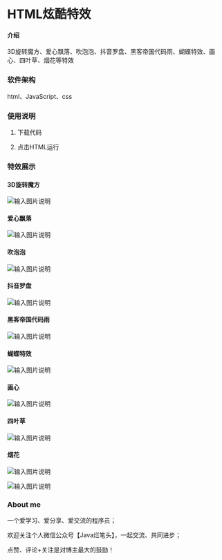 # HTML炫酷特效

#### 介绍
3D旋转魔方、爱心飘落、吹泡泡、抖音罗盘、黑客帝国代码雨、蝴蝶特效、画心、四叶草、烟花等特效

### 软件架构

html、JavaScript、css

### 使用说明

1.  下载代码

2.  点击HTML运行


### 特效展示

#### 3D旋转魔方
![输入图片说明](https://images.gitee.com/uploads/images/2021/1228/211021_b7023cc1_9956838.png "魔方.png")


#### 爱心飘落
![输入图片说明](https://images.gitee.com/uploads/images/2021/1228/211036_9f63eff3_9956838.png "飘落爱心.png")


#### 吹泡泡
![输入图片说明](https://images.gitee.com/uploads/images/2021/1228/211058_8ac59530_9956838.png "泡泡.png")


#### 抖音罗盘
![输入图片说明](https://images.gitee.com/uploads/images/2021/1228/211110_991f79b0_9956838.png "罗盘.png")


#### 黑客帝国代码雨
![输入图片说明](https://images.gitee.com/uploads/images/2021/1228/211125_ea0c8659_9956838.png "代码雨.png")


#### 蝴蝶特效
![输入图片说明](https://images.gitee.com/uploads/images/2021/1228/211142_588f7e97_9956838.png "蝴蝶.png")


#### 画心
![输入图片说明](https://images.gitee.com/uploads/images/2021/1228/211208_1b26e3df_9956838.png "爱心.png")


#### 四叶草
![输入图片说明](https://images.gitee.com/uploads/images/2021/1228/211219_313ed4ba_9956838.png "四叶草.png")


#### 烟花
![输入图片说明](https://images.gitee.com/uploads/images/2021/1228/211228_9d30f5ca_9956838.png "烟花.png")

![输入图片说明](https://images.gitee.com/uploads/images/2021/1228/211248_9d4c234d_9956838.png "烟花2.png")


### About me

一个爱学习、爱分享、爱交流的程序员；

欢迎关注个人微信公众号【Java烂笔头】，一起交流、共同进步；

点赞、评论+关注是对博主最大的鼓励！